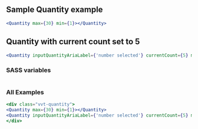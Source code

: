 ## Sample Quantity example
```jsx
<Quantity max={30} min={1}></Quantity>
```

## Quantity with current count set to 5
```jsx
<Quantity inputQuantityAriaLabel={'number selected'} currentCount={5} min={1} max={100}></Quantity>
```
### SASS variables

```scss { "sassVariablesFile": "../scss/_variables.scss"}
```
### All Examples
```jsx noeditor
<div class="vvt-quantity">
<Quantity max={30} min={1}></Quantity>
<Quantity inputQuantityAriaLabel={'number selected'} currentCount={5} min={1} max={100}></Quantity>
</div>
```
